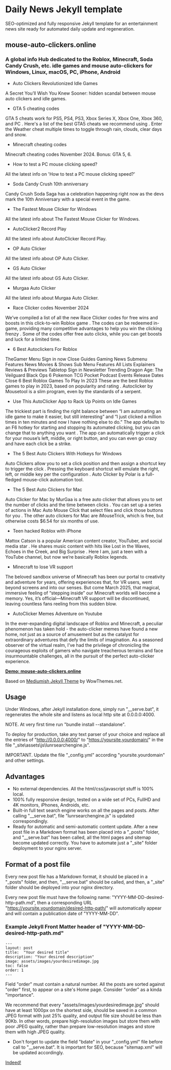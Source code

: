 # Daily News Jekyll template

SEO-optimized and fully responsive Jekyll template for an entertainment news site ready for automated daily update and regeneration.

## mouse-auto-clickers.online

### A global info Hub dedicated to the Roblox, Minecraft, Soda Candy Crush, etc. idle games and mouse auto-clickers for Windows, Linux, macOS, PC, iPhone, Android

* Auto Clickers Revolutionized Idle Games

A Secret You’ll Wish You Knew Sooner: hidden scandal between mouse auto clickers and idle games.

* GTA 5 cheating codes

GTA 5 cheats work for PS5, PS4, PS3, Xbox Series X, Xbox One, Xbox 360, and PC . Here's a list of the best GTA5 cheats we recommend using . Enter the Weather cheat multiple times to toggle through rain, clouds, clear days and snow.

* Minecraft cheating codes

Minecraft cheating codes November 2024. Bonus: GTA 5, 6.

* How to test a PC mouse clicking speed?

All the latest info on 'How to test a PC mouse clicking speed?'

* Soda Candy Crush 10th anniversary

Candy Crush Soda Saga has a celebration happening right now as the devs mark the 10th Anniversary with a special event in the game.

* The Fastest Mouse Clicker for Windows

All the latest info about The Fastest Mouse Clicker for Windows.

* AutoClicker2 Record Play

All the latest info about AutoClicker Record Play.

* OP Auto Clicker

All the latest info about OP Auto Clicker.

* GS Auto Clicker

All the latest info about GS Auto Clicker.

* Murgaa Auto Clicker

All the latest info about Murgaa Auto Clicker.

* Race Clicker codes November 2024

We’ve compiled a list of all the new Race Clicker codes for free wins and boosts in this click-to-win Roblox game . The codes can be redeemed in-game, providing many competitive advantages to help you win the clicking frenzy . Some of the codes offer free auto clicks, while you can get boosts and luck for a limited time.

* 6 Best Autoclickers For Roblox

TheGamer Menu Sign in now Close Guides Gaming News Submenu Features News Movies & Shows Sub Menu Features All Lists Explainers Reviews & Previews Tabletop Sign in Newsletter Trending Dragon Age: The Veilguard Black Ops 6 Pokemon TCG Pocket Podcast Events Release Dates Close 6 Best Roblox Games To Play In 2023 These are the best Roblox games to play in 2023, based on popularity and rating . Autoclicker by Mousetool is a slim program, even by the standards of a serpent.

* Use This AutoClicker App to Rack Up Points on Idle Games

The trickiest part is finding the right balance between “I am automating an idle game to make it easier, but still interesting” and “I just clicked a million times in ten minutes and now I have nothing else to do.” The app defaults to an F6 hotkey for starting and stopping its automated clicking, but you can change that to anything you want . The app can automatically trigger a click for your mouse’s left, middle, or right button, and you can even go crazy and have each click be a strike.

* The 5 Best Auto Clickers With Hotkeys for Windows

Auto Clickers allow you to set a click position and then assign a shortcut key to trigger the click . Pressing the keyboard shortcut will emulate the right, left, or middle key per the configuration . Auto Clicker by Polar is a full-fledged mouse-click automation tool.

* The 5 Best Auto Clickers for Mac

Auto Clicker for Mac by MurGaa is a free auto clicker that allows you to set the number of clicks and the time between clicks . You can set up a series of actions in Mac Auto Mouse Click that select files and click those buttons for you . The other auto clickers for Mac are iMouseTrick, which is free, but otherwise costs $6.54 for six months of use.

* Teen hacked Roblox with iPhone

Mattox Catson is a popular American content creator, YouTuber, and social media star . He shares music content with hits like Lost in the Waves, Echoes in the Creek, and Big Surprise . Here I am, just a teen with a YouTube channel, but now we’re basically Roblox legends.

* Minecraft to lose VR support

The beloved sandbox universe of Minecraft has been our portal to creativity and adventure for years, offering experiences that, for VR users, went beyond screens and into our senses. But come March 2025, that magical, immersive feeling of “stepping inside” our Minecraft worlds will become a memory. Yes, it’s official—Minecraft VR support will be discontinued, leaving countless fans reeling from this sudden blow.

* AutoClicker Memes Adventure on Youtube

In the ever-expanding digital landscape of Roblox and Minecraft, a peculiar phenomenon has taken hold - the auto-clicker memes have found a new home, not just as a source of amusement but as the catalyst for extraordinary adventures that defy the limits of imagination. As a seasoned observer of the virtual realm, I’ve had the privilege of chronicling the courageous exploits of gamers who navigate treacherous terrains and face insurmountable challenges, all in the pursuit of the perfect auto-clicker experience.

**[Demo: mouse-auto-clickers.online](https://mouse-auto-clickers.online/)**

Based on [Mediumish Jekyll Theme](https://www.wowthemes.net/mediumish-free-jekyll-template/) by WowThemes.net.

## Usage

Under Windows, after Jekyll installation done, simply run "\_\_serve.bat", it regenerates the whole site and listens as local http site at 0.0.0.0:4000.

NOTE. At very first time run "bundle install --standalone".

To deploy for production, take any text parser of your choice and replace all the entries of "http://0.0.0.0:4000/" to "https://yoursite.yourdomain/" in the file "_site\\assets\\js\\lunrsearchengine.js".

IMPORTANT. Update the file "_config.yml" according "yoursite.yourdomain" and other settings.

## Advantages

* No external dependencies. All the html/css/javascript stuff is 100% local.
* 100% fully responsive design, tested on a wide set of PCs, FullHD and 4K monitors, iPhones, Androids, etc.
* Built-in full text search engine works on all the pages and posts. After calling "\_\_serve.bat", file "lunrsearchengine.js" is updated correspondingly.
* Ready for automatic and semi-automatic content update. After a new post file in a Markdown format has been placed into a "_posts" folder, and "\_\_serve.bat" has been called, all the html pages and sitemap become updated correctly. You have to automate just a "_site" folder deployment to your nginx server.

## Format of a post file

Every new post file has a Markdown format, it should be placed in a "_posts" folder, and then, "\_\_serve.bat" should be called, and then, a "_site" folder should be deployed into your nginx directory.

Every new post file must have the following name: "YYYY-MM-DD-desired-http-path.md", then a corresponding URL "https://yoursite.yourdomain/desired-http-path/" will automatically appear
and will contain a publication date of "YYYY-MM-DD".

### Example Jekyll Front Matter header of "YYYY-MM-DD-desired-http-path.md"

```
---
layout: post
title:  "Your desired title"
description: "Your desired description"
image: assets/images/yourdesiredimage.jpg
toc: false
order: 1
---
````

Field "order" must contain a natural number. All the posts are sorted against "order" first, to appear on a site's Home page. Consider "order" as a kinda "importance".

We recommend that every "assets/images/yourdesiredimage.jpg" should have at least 1000px on the shortest side, should be saved in a common JPEG format with just 25% quality, and output file size should be less than 90Kb.
In other words, prepare high-resolution images but store them with poor JPEG quality, rather than prepare low-resolution images and store them with high JPEG quality.

* Don't forget to update the field "bdate" in your "_config.yml" file before call to "\_\_serve.bat". It is important for SEO, because "sitemap.xml" will be updated accordingly.

[Indeed!](https://profile.indeed.com/p/floridah-p5b9vzh)
